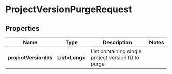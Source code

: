 
# ProjectVersionPurgeRequest

## Properties
Name | Type | Description | Notes
------------ | ------------- | ------------- | -------------
**projectVersionIds** | **List&lt;Long&gt;** | List containing single project version ID to purge | 



